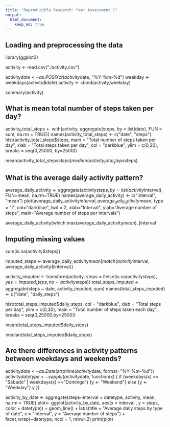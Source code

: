 ```yaml
---
title: "Reproducible Research: Peer Assessment 1"
output: 
  html_document:
    keep_md: true
---
```



## Loading and preprocessing the data

library(ggplot2)

activity <- read.csv("./activity.csv")

activity$date <- as.POSIXct(activity$date, "%Y-%m-%d")
weekday <- weekdays(activity$date)
activity <- cbind(activity,weekday)

summary(activity)

## What is mean total number of steps taken per day?

activity_total_steps <- with(activity, aggregate(steps, by = list(date), FUN = sum, na.rm = TRUE))
names(activity_total_steps) <- c("date", "steps")
hist(activity_total_steps$steps, main = "Total number of steps taken per day", xlab = "Total steps taken per day", col = "darkblue", ylim = c(0,20), breaks = seq(0,25000, by=2500))


mean(activity_total_steps$steps)
median(activity_total_steps$steps)

## What is the average daily activity pattern?

average_daily_activity <- aggregate(activity$steps, by=list(activity$interval), FUN=mean, na.rm=TRUE)
names(average_daily_activity) <- c("interval", "mean")
plot(average_daily_activity$interval, average_daily_activity$mean, type = "l", col="darkblue", lwd = 2, xlab="Interval", ylab="Average number of steps", main="Average number of steps per intervals")

average_daily_activity[which.max(average_daily_activity$mean), ]$interval

## Imputing missing values

sum(is.na(activity$steps))

imputed_steps <- average_daily_activity$mean[match(activity$interval, average_daily_activity$interval)]

activity_imputed <- transform(activity, steps = ifelse(is.na(activity$steps), yes = imputed_steps, no = activity$steps))
total_steps_imputed <- aggregate(steps ~ date, activity_imputed, sum)
names(total_steps_imputed) <- c("date", "daily_steps")

hist(total_steps_imputed$daily_steps, col = "darkblue", xlab = "Total steps per day", ylim = c(0,30), main = "Total number of steps taken each day", breaks = seq(0,25000,by=2500))

mean(total_steps_imputed$daily_steps)

median(total_steps_imputed$daily_steps)

## Are there differences in activity patterns between weekdays and weekends?

activity$date <- as.Date(strptime(activity$date, format="%Y-%m-%d"))
activity$datetype <- sapply(activity$date, function(x) {
  if (weekdays(x) == "Sábado" | weekdays(x) =="Domingo") 
  {y <- "Weekend"} else 
  {y <- "Weekday"}
  y
})

activity_by_date <- aggregate(steps~interval + datetype, activity, mean, na.rm = TRUE)
plot<- ggplot(activity_by_date, aes(x = interval , y = steps, color = datetype)) +
  geom_line() +
  labs(title = "Average daily steps by type of date", x = "Interval", y = "Average number of steps") +
  facet_wrap(~datetype, ncol = 1, nrow=2)
print(plot)
